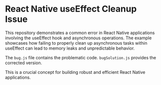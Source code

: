 # React Native useEffect Cleanup Issue
This repository demonstrates a common error in React Native applications involving the useEffect hook and asynchronous operations.  The example showcases how failing to properly clean up asynchronous tasks within useEffect can lead to memory leaks and unpredictable behavior.

The `bug.js` file contains the problematic code.  `bugSolution.js` provides the corrected version. 

This is a crucial concept for building robust and efficient React Native applications.